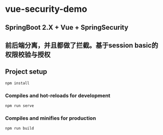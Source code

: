 # vue-security-demo
## SpringBoot 2.X + Vue + SpringSecurity 
## 前后端分离，并且都做了拦截。基于session basic的权限校验与授权

## Project setup
```
npm install
```

### Compiles and hot-reloads for development
```
npm run serve
```

### Compiles and minifies for production
```
npm run build
```
